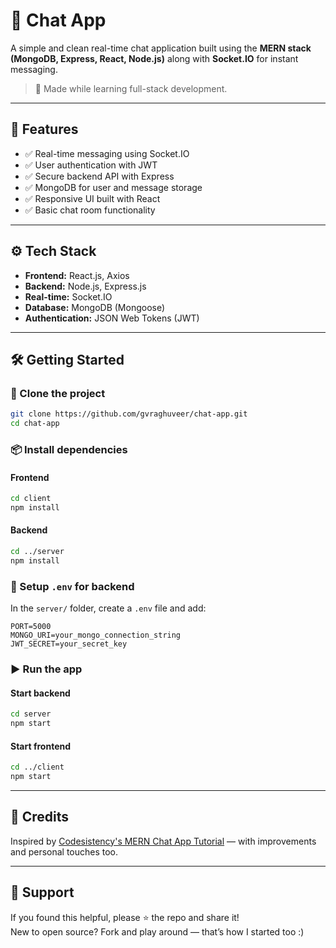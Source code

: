 # 💬 Chat App

A simple and clean real-time chat application built using the **MERN stack (MongoDB, Express, React, Node.js)** along with **Socket.IO** for instant messaging.

> 🔧 Made while learning full-stack development.

---

## 🚀 Features

- ✅ Real-time messaging using Socket.IO
- ✅ User authentication with JWT
- ✅ Secure backend API with Express
- ✅ MongoDB for user and message storage
- ✅ Responsive UI built with React
- ✅ Basic chat room functionality

---

## ⚙️ Tech Stack

- **Frontend:** React.js, Axios
- **Backend:** Node.js, Express.js
- **Real-time:** Socket.IO
- **Database:** MongoDB (Mongoose)
- **Authentication:** JSON Web Tokens (JWT)

---

## 🛠️ Getting Started

### 📁 Clone the project
```bash
git clone https://github.com/gvraghuveer/chat-app.git
cd chat-app
```

### 📦 Install dependencies

#### Frontend
```bash
cd client
npm install
```

#### Backend
```bash
cd ../server
npm install
```

### 🔐 Setup `.env` for backend
In the `server/` folder, create a `.env` file and add:

```
PORT=5000
MONGO_URI=your_mongo_connection_string
JWT_SECRET=your_secret_key
```

### ▶️ Run the app

#### Start backend
```bash
cd server
npm start
```

#### Start frontend
```bash
cd ../client
npm start
```

---

## 🧠 Credits

Inspired by [Codesistency's MERN Chat App Tutorial](https://www.youtube.com/watch?v=ntKkVrQqBYY) — with improvements and personal touches too.

---

## 🌟 Support

If you found this helpful, please ⭐ the repo and share it!  
New to open source? Fork and play around — that’s how I started too :)
